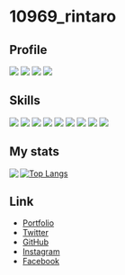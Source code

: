 # 10969_rintaro

## Profile

![](https://img.shields.io/badge/name-Rintaro-ee82ee?style=for-the-badge)
![](https://img.shields.io/badge/age-'17-ee82ee?style=for-the-badge)
![](https://img.shields.io/badge/school-SNCT-ee82ee?style=for-the-badge)
![](https://img.shields.io/badge/grade-20s-ee82ee?style=for-the-badge)

## Skills

![](https://img.shields.io/badge/C++-little-ff69b4?logo=C&style=for-the-badge)
![](https://img.shields.io/badge/Python-little-40e0d0?logo=python&style=for-the-badge)
![](https://img.shields.io/badge/html-little-E34F26?logo=html5&style=for-the-badge)
![](https://img.shields.io/badge/css-little-1572B6?logo=css3&style=for-the-badge)
![](https://img.shields.io/badge/unity-little-000000?logo=unity&style=for-the-badge)
![](https://img.shields.io/badge/git-little-F05032?logo=git&style=for-the-badge)
![](https://img.shields.io/badge/ubuntu-little-E95420?logo=ubuntu&style=for-the-badge)
![](https://img.shields.io/badge/react-little-61DAFB?logo=react&style=for-the-badge)
![](https://img.shields.io/badge/twitter-pro-1DA1F2?logo=twitter&style=for-the-badge)

## My stats

<a href="https://github.com/anuraghazra/github-readme-stats">
  <img align="left" src="https://github-readme-stats.vercel.app/api?username=Re-taro&count_private=true&show_icons=true&theme=darcula" />
</a>

[![Top Langs](https://github-readme-stats.vercel.app/api/top-langs/?username=Re-taro?hide=dart,java,objective-c&count_private=true&theme=darcula&layout=compact&langs_count=10)](https://github.com/anuraghazra/github-readme-stats)

## Link
- [Portfolio](https://10969-rintaro-portfolio.netlify.app/)
- [Twitter](https://twitter.com/10969_rintaro/)
- [GitHub](https://github.com/Re-taro/)
- [Instagram](https://www.instagram.com/10969_rintaro/)
- [Facebook](https://www.facebook.com/10969rintaro/)

